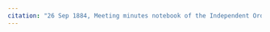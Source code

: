 ```yaml
---
citation: "26 Sep 1884, Meeting minutes notebook of the Independent Order of Good Templars, High Bridge Lodge No. 296, Tompkins County History Center, Ithaca NY."
---
```



